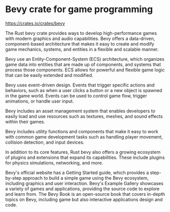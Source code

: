 # Bevy crate for game programming

<https://crates.io/crates/bevy>

The Rust bevy crate provides ways to develop high-performance games with modern graphics and audio capabilities. Bevy offers a data-driven, component-based architecture that makes it easy to create and modify game mechanics, systems, and entities in a flexible and scalable manner.

Bevy use an Entity-Component-System (ECS) architecture, which organizes game data into entities that are made up of components, and systems that process those components. ECS allows for powerful and flexible game logic that can be easily extended and modified.

Bevy uses event-driven design. Events that trigger specific actions and behaviors, such as when a user clicks a button or a new object is spawned in the game world. Events can be used to control game flow, trigger animations, or handle user input.

Bevy includes an asset management system that enables developers to easily load and use resources such as textures, meshes, and sound effects within their games.

Bevy includes utility functions and components that make it easy to work with common game development tasks such as handling player movement, collision detection, and input devices.

In addition to its core features, Rust bevy also offers a growing ecosystem of plugins and extensions that expand its capabilities. These include plugins for physics simulations, networking, and more.

Bevy's official website has a Getting Started guide, which provides a step-by-step approach to build a simple game using the Bevy ecosystem, including graphics and user interaction. Bevy's Example Gallery showcases a variety of games and applications, providing the source code to explore and learn from. The Bevy Book is an open-source book that covers in-depth topics on Bevy, including game but also interactive applications design and code.
